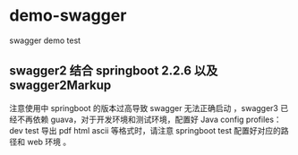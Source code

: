 # demo-swagger
 swagger demo test

##  swagger2 结合 springboot 2.2.6 以及 swagger2Markup
注意使用中 springboot 的版本过高导致 swagger 无法正确启动 ，swagger3 已经不再依赖 guava，对于开发环境和测试环境，配置好 Java config profiles： dev test
导出 pdf html ascii 等格式时，请注意 springboot test 配置好对应的路径和 web 环境 。

   
